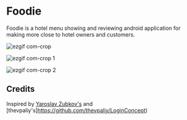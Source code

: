 # Foodie

Foodie is a hotel menu showing and reviewing android application for making more close to hotel owners and customers.

![ezgif com-crop](https://user-images.githubusercontent.com/26267268/42263204-eec1a8f8-7f8a-11e8-864e-d7b8b26bbf8a.gif)

![ezgif com-crop 1](https://user-images.githubusercontent.com/26267268/42263461-b4c6ca24-7f8b-11e8-8aac-bf0d5674e594.gif)

![ezgif com-crop 2](https://user-images.githubusercontent.com/26267268/42263661-4fc1a22e-7f8c-11e8-96a4-f160eaef2d75.gif)


## Credits

Inspired by [Yaroslav Zubkov's](https://www.uplabs.com/posts/7-2-log-in-sign-up) and [thevpaliy's]https://github.com/thevpaliy/LoginConcept)

